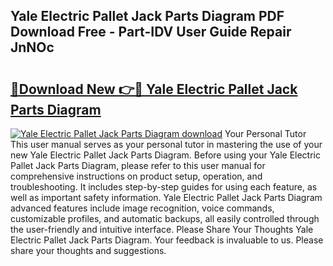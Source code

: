 ## Yale Electric Pallet Jack Parts Diagram PDF Download Free - Part-IDV User Guide Repair JnNOc

# <h2><a href="http://dfursv.blite.top/?on=Yale+Electric+Pallet+Jack+Parts+Diagram">🔗Download New 👉🔴 Yale Electric Pallet Jack Parts Diagram</a></h2>

[![Yale Electric Pallet Jack Parts Diagram download](https://i.imgur.com/lujVjoI.png)](http://dfursv.blite.top/?on=Yale+Electric+Pallet+Jack+Parts+Diagram)
Your Personal Tutor This user manual serves as your personal tutor in mastering the use of your new Yale Electric Pallet Jack Parts Diagram. Before using your Yale Electric Pallet Jack Parts Diagram, please refer to this user manual for comprehensive instructions on product setup, operation, and troubleshooting. It includes step-by-step guides for using each feature, as well as important safety information. Yale Electric Pallet Jack Parts Diagram advanced features include image recognition, voice commands, customizable profiles, and automatic backups, all easily controlled through the user-friendly and intuitive interface. Please Share Your Thoughts Yale Electric Pallet Jack Parts Diagram. Your feedback is invaluable to us. Please share your thoughts and suggestions.
